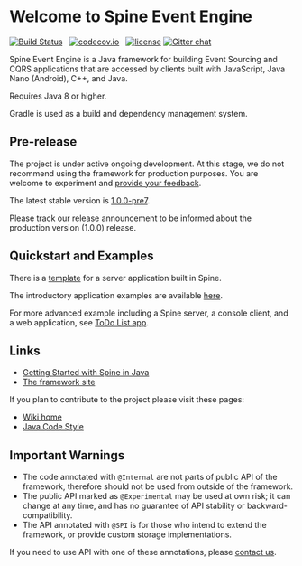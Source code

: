 # Welcome to Spine Event Engine
[![Build Status](https://travis-ci.com/SpineEventEngine/core-java.svg?branch=master)](https://travis-ci.com/SpineEventEngine/core-java) &nbsp;
[![codecov.io](https://codecov.io/github/SpineEventEngine/core-java/coverage.svg?branch=master)](https://codecov.io/github/SpineEventEngine/core-java?branch=master) &nbsp;
[![license](https://img.shields.io/badge/license-Apache%20License%202.0-blue.svg?style=flat)](http://www.apache.org/licenses/LICENSE-2.0)
[![Gitter chat](https://badges.gitter.im/SpineEventEngine.png)](https://gitter.im/SpineEventEngine)

Spine Event Engine is a Java framework for building Event Sourcing and CQRS applications that are accessed by
clients built with JavaScript, Java Nano (Android), C++, and Java.

Requires Java 8 or higher.

Gradle is used as a build and dependency management system. 

## Pre-release
The project is under active ongoing development. At this stage, we do not recommend using the framework for production purposes.
You are welcome to experiment and [provide your feedback][email-developers].

The latest stable version is [1.0.0-pre7][latest-release].

Please track our release announcement to be informed about the production version (1.0.0) release.  

## Quickstart and Examples

There is a [template][server-quickstart] for a server application built in Spine.

The introductory application examples are available [here][spine-examples].

For more advanced example including a Spine server, a console client, and a web application, see [ToDo List app][todo-list].   

## Links
* [Getting Started with Spine in Java](https://spine.io/docs/quickstart/java.html)
* [The framework site][spine-site]

If you plan to contribute to the project please visit these pages:
* [Wiki home][wiki-home]
* [Java Code Style][java-code-style]

## Important Warnings
* The code annotated with `@Internal` are not parts of public API of the framework, therefore should
not be used from outside of the framework.
* The public API marked as `@Experimental` may be used at own risk; it can change at any time, 
and has no guarantee of API stability or backward-compatibility.
* The API annotated with `@SPI` is for those who intend to extend the framework, 
or provide custom storage implementations. 

If you need to use API with one of these annotations, please [contact us][email-developers].

[email-developers]: mailto:spine-developers@teamdev.com
[latest-release]: https://github.com/SpineEventEngine/core-java/releases/tag/1.0.0-pre7
[spine-site]: https://spine.io/
[wiki-home]: https://github.com/SpineEventEngine/core-java/wiki
[java-code-style]: https://github.com/SpineEventEngine/core-java/wiki/Java-Code-Style 
[getting-started]: https://github.com/SpineEventEngine/documentation/blob/master/getting-started/index.md
[server-quickstart]: https://github.com/spine-examples/server-quickstart
[spine-examples]: https://github.com/spine-examples
[todo-list]: https://github.com/spine-examples/todo-list
